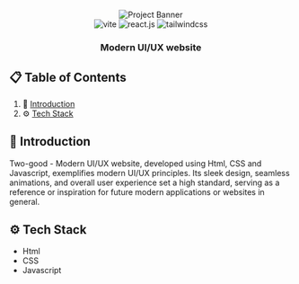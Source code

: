 <div align="center">
  <br />
    <img src="https://i.ibb.co/r0h7f3h/Screenshot-387.png" alt="Project Banner">
  <br />

  <div>
    <img src="https://img.shields.io/badge/-Html-black?style=for-the-badge&logoColor=white&logo=html&color=646CFF" alt="vite" />
    <img src="https://img.shields.io/badge/-CSS-black?style=for-the-badge&logoColor=white&logo=css&color=61DAFB" alt="react.js" />
    <img src="https://img.shields.io/badge/-Javascript-black?style=for-the-badge&logoColor=white&logo=javascript&color=06B6D4" alt="tailwindcss" />
  </div>

  <h3 align="center">Modern UI/UX website</h3>
</div>

## 📋 <a name="table">Table of Contents</a>

1. 🤖 [Introduction](#introduction)
2. ⚙️ [Tech Stack](#tech-stack)

## <a name="introduction">🤖 Introduction</a>

Two-good - Modern UI/UX website, developed using Html, CSS and Javascript, exemplifies modern UI/UX principles. Its sleek design, seamless animations, and overall user experience set a high standard, serving as a reference or inspiration for future modern applications or websites in general.

## <a name="tech-stack">⚙️ Tech Stack</a>

- Html
- CSS
- Javascript

